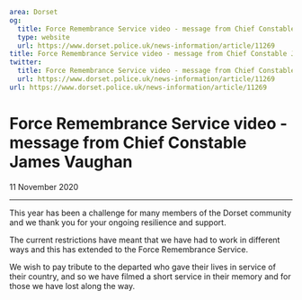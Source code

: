 ```yaml
area: Dorset
og:
  title: Force Remembrance Service video - message from Chief Constable James Vaughan
  type: website
  url: https://www.dorset.police.uk/news-information/article/11269
title: Force Remembrance Service video - message from Chief Constable James Vaughan |
twitter:
  title: Force Remembrance Service video - message from Chief Constable James Vaughan
  url: https://www.dorset.police.uk/news-information/article/11269
url: https://www.dorset.police.uk/news-information/article/11269
```

# Force Remembrance Service video - message from Chief Constable James Vaughan

11 November 2020

* * *

This year has been a challenge for many members of the Dorset community and we thank you for your ongoing resilience and support.

The current restrictions have meant that we have had to work in different ways and this has extended to the Force Remembrance Service.

We wish to pay tribute to the departed who gave their lives in service of their country, and so we have filmed a short service in their memory and for those we have lost along the way.
